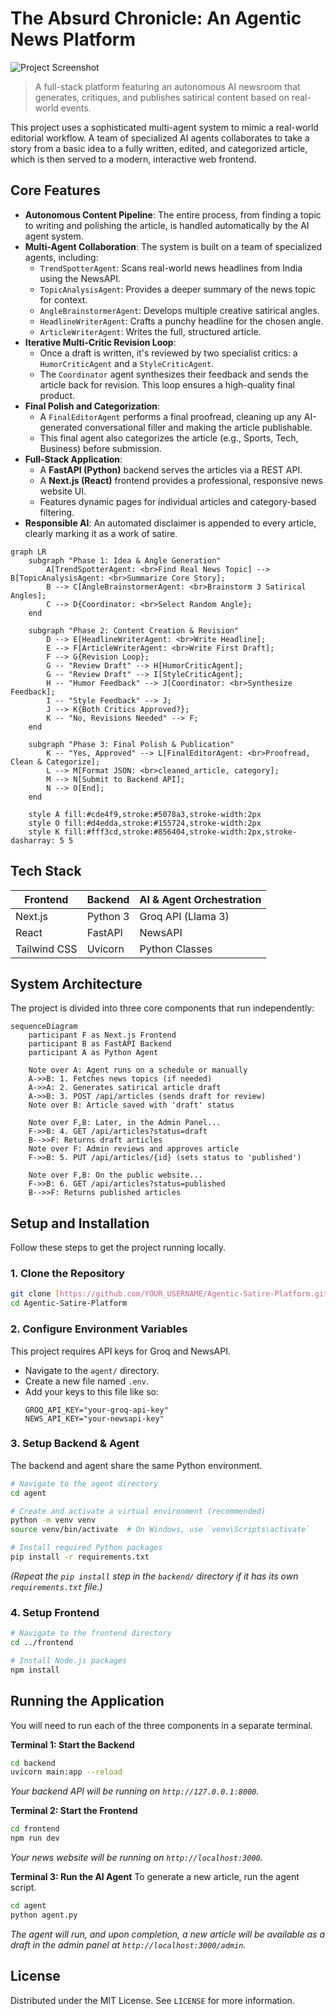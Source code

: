 # The Absurd Chronicle: An Agentic News Platform

![Project Screenshot](httpsg?w=500&h=250) 

> A full-stack platform featuring an autonomous AI newsroom that generates, critiques, and publishes satirical content based on real-world events.

This project uses a sophisticated multi-agent system to mimic a real-world editorial workflow. A team of specialized AI agents collaborates to take a story from a basic idea to a fully written, edited, and categorized article, which is then served to a modern, interactive web frontend.

## Core Features

-   **Autonomous Content Pipeline**: The entire process, from finding a topic to writing and polishing the article, is handled automatically by the AI agent system.
-   **Multi-Agent Collaboration**: The system is built on a team of specialized agents, including:
    -   `TrendSpotterAgent`: Scans real-world news headlines from India using the NewsAPI.
    -   `TopicAnalysisAgent`: Provides a deeper summary of the news topic for context.
    * `AngleBrainstormerAgent`: Develops multiple creative satirical angles.
    -   `HeadlineWriterAgent`: Crafts a punchy headline for the chosen angle.
    -   `ArticleWriterAgent`: Writes the full, structured article.
-   **Iterative Multi-Critic Revision Loop**:
    -   Once a draft is written, it's reviewed by two specialist critics: a `HumorCriticAgent` and a `StyleCriticAgent`.
    -   The `Coordinator` agent synthesizes their feedback and sends the article back for revision. This loop ensures a high-quality final product.
-   **Final Polish and Categorization**:
    -   A `FinalEditorAgent` performs a final proofread, cleaning up any AI-generated conversational filler and making the article publishable.
    -   This final agent also categorizes the article (e.g., Sports, Tech, Business) before submission.
-   **Full-Stack Application**:
    -   A **FastAPI (Python)** backend serves the articles via a REST API.
    -   A **Next.js (React)** frontend provides a professional, responsive news website UI.
    -   Features dynamic pages for individual articles and category-based filtering.
-   **Responsible AI**: An automated disclaimer is appended to every article, clearly marking it as a work of satire.

```mermaid
graph LR
    subgraph "Phase 1: Idea & Angle Generation"
        A[TrendSpotterAgent: <br>Find Real News Topic] --> B[TopicAnalysisAgent: <br>Summarize Core Story];
        B --> C[AngleBrainstormerAgent: <br>Brainstorm 3 Satirical Angles];
        C --> D{Coordinator: <br>Select Random Angle};
    end

    subgraph "Phase 2: Content Creation & Revision"
        D --> E[HeadlineWriterAgent: <br>Write Headline];
        E --> F[ArticleWriterAgent: <br>Write First Draft];
        F --> G{Revision Loop};
        G -- "Review Draft" --> H[HumorCriticAgent];
        G -- "Review Draft" --> I[StyleCriticAgent];
        H -- "Humor Feedback" --> J[Coordinator: <br>Synthesize Feedback];
        I -- "Style Feedback" --> J;
        J --> K{Both Critics Approved?};
        K -- "No, Revisions Needed" --> F;
    end

    subgraph "Phase 3: Final Polish & Publication"
        K -- "Yes, Approved" --> L[FinalEditorAgent: <br>Proofread, Clean & Categorize];
        L --> M[Format JSON: <br>cleaned_article, category];
        M --> N[Submit to Backend API];
        N --> O[End];
    end

    style A fill:#cde4f9,stroke:#5078a3,stroke-width:2px
    style O fill:#d4edda,stroke:#155724,stroke-width:2px
    style K fill:#fff3cd,stroke:#856404,stroke-width:2px,stroke-dasharray: 5 5

```


## Tech Stack

| Frontend           | Backend            | AI & Agent Orchestration      |
| ------------------ | ------------------ | ----------------------------- |
| Next.js            | Python 3           | Groq API (Llama 3)            |
| React              | FastAPI            | NewsAPI                       |
| Tailwind CSS       | Uvicorn            | Python Classes |

## System Architecture

The project is divided into three core components that run independently:

``` mermaid
sequenceDiagram
    participant F as Next.js Frontend
    participant B as FastAPI Backend
    participant A as Python Agent

    Note over A: Agent runs on a schedule or manually
    A->>B: 1. Fetches news topics (if needed)
    A->>A: 2. Generates satirical article draft
    A->>B: 3. POST /api/articles (sends draft for review)
    Note over B: Article saved with 'draft' status

    Note over F,B: Later, in the Admin Panel...
    F->>B: 4. GET /api/articles?status=draft
    B-->>F: Returns draft articles
    Note over F: Admin reviews and approves article
    F->>B: 5. PUT /api/articles/{id} (sets status to 'published')

    Note over F,B: On the public website...
    F->>B: 6. GET /api/articles?status=published
    B-->>F: Returns published articles
```

## Setup and Installation

Follow these steps to get the project running locally.

### 1. Clone the Repository
```bash
git clone [https://github.com/YOUR_USERNAME/Agentic-Satire-Platform.git](https://github.com/YOUR_USERNAME/Agentic-Satire-Platform.git)
cd Agentic-Satire-Platform
```

### 2. Configure Environment Variables
This project requires API keys for Groq and NewsAPI.

-   Navigate to the `agent/` directory.
-   Create a new file named `.env`.
-   Add your keys to this file like so:
    ```
    GROQ_API_KEY="your-groq-api-key"
    NEWS_API_KEY="your-newsapi-key"
    ```

### 3. Setup Backend & Agent
The backend and agent share the same Python environment.

```bash
# Navigate to the agent directory
cd agent

# Create and activate a virtual environment (recommended)
python -m venv venv
source venv/bin/activate  # On Windows, use `venv\Scripts\activate`

# Install required Python packages
pip install -r requirements.txt
```
*(Repeat the `pip install` step in the `backend/` directory if it has its own `requirements.txt` file.)*

### 4. Setup Frontend

```bash
# Navigate to the frontend directory
cd ../frontend

# Install Node.js packages
npm install
```

## Running the Application

You will need to run each of the three components in a separate terminal.

**Terminal 1: Start the Backend**
```bash
cd backend
uvicorn main:app --reload
```
*Your backend API will be running on `http://127.0.0.1:8000`.*

**Terminal 2: Start the Frontend**
```bash
cd frontend
npm run dev
```
*Your news website will be running on `http://localhost:3000`.*

**Terminal 3: Run the AI Agent**
To generate a new article, run the agent script.
```bash
cd agent
python agent.py
```
*The agent will run, and upon completion, a new article will be available as a draft in the admin panel at `http://localhost:3000/admin`.*

## License
Distributed under the MIT License. See `LICENSE` for more information.
